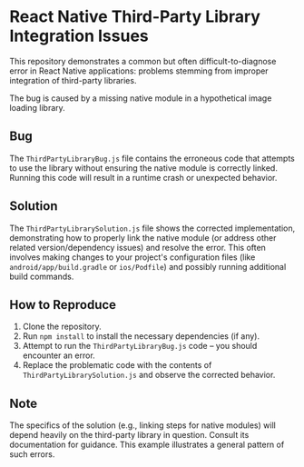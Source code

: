 # React Native Third-Party Library Integration Issues

This repository demonstrates a common but often difficult-to-diagnose error in React Native applications: problems stemming from improper integration of third-party libraries.

The bug is caused by a missing native module in a hypothetical image loading library.

## Bug
The `ThirdPartyLibraryBug.js` file contains the erroneous code that attempts to use the library without ensuring the native module is correctly linked.  Running this code will result in a runtime crash or unexpected behavior.

## Solution
The `ThirdPartyLibrarySolution.js` file shows the corrected implementation, demonstrating how to properly link the native module (or address other related version/dependency issues) and resolve the error.  This often involves making changes to your project's configuration files (like `android/app/build.gradle` or `ios/Podfile`) and possibly running additional build commands.

## How to Reproduce

1. Clone the repository.
2. Run `npm install` to install the necessary dependencies (if any).
3. Attempt to run the `ThirdPartyLibraryBug.js` code – you should encounter an error.
4. Replace the problematic code with the contents of `ThirdPartyLibrarySolution.js` and observe the corrected behavior.

## Note
The specifics of the solution (e.g., linking steps for native modules) will depend heavily on the third-party library in question. Consult its documentation for guidance.  This example illustrates a general pattern of such errors.